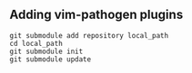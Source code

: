 ## Adding vim-pathogen plugins

	git submodule add repository local_path
	cd local_path
	git submodule init
	git submodule update
